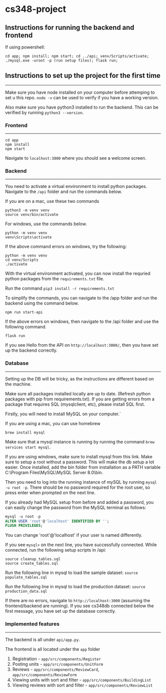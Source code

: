 # cs348-project

## Instructions for running the backend and frontend

If using powershell:
```
cd app; npm install; npm start; cd ../api; venv/Scripts/activate; ./mysql.exe -uroot -p (run setup files); flask run;
```

## Instructions to set up the project for the first time
---
Make sure you have node installed on your computer before attemping to set u this repo. `node -v` can be used to verify if you have a working version.

Also make sure you have python3 installed to run the backend. This can be verified by running `python3 --version`.


### Frontend
---
```
cd app
npm install
npm start
```

Navigate to `localhost:3000` where you should see a welcome screen.

### Backend
---
You need to activate a virtual environment to install python packages. Navigate to the `/api` folder and run the commands below. 

If you are on a mac, use these two commands
```
python3 -m venv venv 
source venv/bin/activate
```

For windows, use the commands below.
```
python -m venv venv
venv\Scripts\activate
```

If the above command errors on windows, try the following:
```
python -m venv venv
cd venv/Scripts
./activate
```

With the virtual environment activated, you can now install the requried python packages from the `requirements.txt` file. 

Run the command `pip3 install -r requirements.txt`

To simplify the commands, you can navigate to the /app folder and run the backend using the command below. 

```
npm run start-api
```

If the above errors on windows, then navigate to the /api folder and use the following command.
```
flask run
```

If you see Hello from the API on `http://localhost:3000/`, then you have set up the backend correctly. 

### Database
---
Setting up the DB will be tricky, as the instructions are different based on the machine.

Make sure all packages installed locally are up to date. (Refresh python packages with pip from requirements.txt). If you are getting errors from a package that requires SQL (mysqlclient, etc), please install SQL first.

Firstly, you will need to install MySQL on your computer.`

If you are using a mac, you can use homebrew
```
brew install mysql
```
Make sure that a mysql instance is running by running the command `brew services start mysql`.

If you are using windows, make sure to install mysql from this link. Make sure to setup a root without a password. This will make the db setup a lot easier. Once installed, add the bin folder from installation as a PATH variable C:\Program Files\MySQL\MySQL Server 8.0\bin.

Then you need to log into the running instance of mySQL by running `mysql -u root -p`. There should be no password required for the root user, so press enter when prompted on the next line.

If you already had MySQL setup from before and added a password, you can easily change the password from the MySQL terminal as follows:
```SQL
mysql -u root -p
ALTER USER 'root'@'localhost' IDENTIFIED BY '';
FLUSH PRIVILEGES;
```
You can change 'root'@'localhost' if your user is named differently.

If you see `mysql>` on the next line, you have successfully connected. While connected, run the following setup scripts in /api:
```
source cleanup_tables.sql
source create_tables.sql
```

Run the following line in mysql to load the sample dataset:
`source populate_tables.sql`

Run the following line in mysql to load the production dataset:
`source production_data.sql`

If there are no errors, navigate to `http://localhost:3000` (assuming the frontend/backend are running). If you see cs348db connected below the first message, you have set up the database correctly. 

### Implemented features
---
The backend is all under `api/app.py`.

The frontend is all located under the `app` folder
1. Registration - `app/src/components/Register`
2. Posting units - `app/src/components/UnitForm`
3. Reviews - `app/src/components/ReviewCard`, `app/src/components/ReviewForm`
4. Viewing units with sort and filter - `app/src/components/BuildingList`
5. Viewing reviews with sort and filter - `app/src/components/ReviewList`

